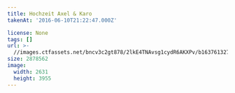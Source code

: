 ```yaml
---
title: Hochzeit Axel & Karo
takenAt: '2016-06-10T21:22:47.000Z'

license: None
tags: []
url: >-
  //images.ctfassets.net/bncv3c2gt878/2lkE4TNAvsg1cydR6AKXPv/b16376132766e54add851ce7bb2bef79/hochzeit-axel--karo_27562879773_o
size: 2878562
image:
  width: 2631
  height: 3955
---
```

